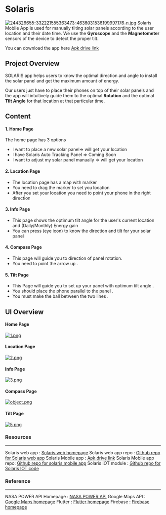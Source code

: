 
# Solaris

[![244326655-332221555363473-4636031536199997176-n.jpg](https://i.postimg.cc/pLmcczpd/244326655-332221555363473-4636031536199997176-n.jpg)](https://postimg.cc/Mn8Yvc0k)
Solaris Mobile App is used for manually tilting solar panels according to the user location and their date time. We use the <b>Gyroscope</b> and the <b>Magnetometer</b> sensors of the device to detect the proper tilt.

You can download the app here [Apk drive link](https://drive.google.com/file/d/170HMrigXFpZwzHW3F4FIAJt-gC9HfU5Z/view?usp=sharing)
## Project Overview

SOLARIS app helps users to know the optimal direction and angle to install the solar panel and get the maximum amount of energy. 

Our users just have to place their phones on top of their solar panels and the app will intuitively guide them to the optimal <b>Rotation</b> and the optimal <b>Tilt Angle</b> for that location at that particular time.

## Content

#### 1. Home Page
The home page has 3 options
- I want to place a new solar panel=> will get your location 
- I have Solaris Auto Tracking Panel => Coming Soon
- I want to adjust my solar panel manually => will get your location 

#### 2. Location Page 

- The location page has a map with marker
- You need to drag the marker to set you location
- After you set your location you need to point your phone in the right direction

#### 3. Info Page 

- This page shows the optimum tilt angle for the user's current location and (Daily/Monthly) Energy gain 
- You can press (eye icon) to know the direction and tilt for your solar panel 

#### 4. Compass Page 

- This page will guide you to direction of panel rotation.
- You need to point the arrow up .

#### 5. Tilt Page

- This Page will guide you to set up your panel with optimum tilt angle .
- You should place the phone parallel to the panel . 
- You must make the ball between the two lines .

## UI Overview
#### Home Page
[![1.png](https://i.postimg.cc/kgqjM9R8/1.png)](https://postimg.cc/BX75NrgQ)
#### Location Page
[![2.png](https://i.postimg.cc/3N2B7bKn/2.png)](https://postimg.cc/5QNvSgQC)
#### Info Page
[![3.png](https://i.postimg.cc/hjd8b37c/3.png)](https://postimg.cc/WFsJs8nH)
#### Compass Page
[![object.png](https://i.postimg.cc/C5Cj9BN2/object.png)](https://postimg.cc/1Vtnqzb0)
#### Tilt Page
[![5.png](https://i.postimg.cc/7ZrLftqS/5.png)](https://postimg.cc/RNGmYR60)
### Resources
---
Solaris web app : [Solaris web homepage](https://solaris-bd.web.app/)
Solaris web app repo : [Github repo for Solaris web app](https://github.com/SalmanSayeed79/Solaris-BD)
Solaris Mobile app : [Apk drive link](https://drive.google.com/file/d/170HMrigXFpZwzHW3F4FIAJt-gC9HfU5Z/view?usp=sharing)
Solaris Mobile app repo: [Github repo for solaris mobile app](https://github.com/zarifikram/SOLARIS)
Solaris IOT module : [Github repo for Solaris IOT code](https://github.com/pptx704/solaris-servo-control)

### Reference
---
NASA POWER API Homepage : [NASA POWER API](https://power.larc.nasa.gov/)
Google Maps API : [Google Maps homepage](https://developers.google.com/maps)
Flutter : [Flutter homepage](https://developers.google.com/maps)
Firebase : [Firebase homepage](https://firebase.google.com/)

